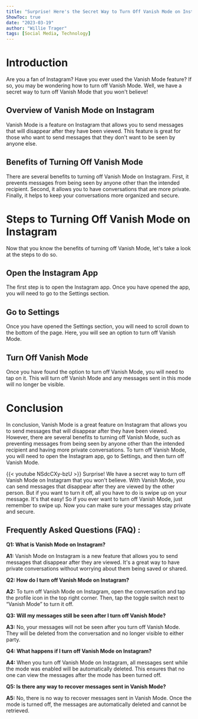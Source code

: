 ```yaml
---
title: "Surprise! Here's the Secret Way to Turn Off Vanish Mode on Instagram - You Won't Believe What Happens Next!"
ShowToc: true 
date: "2023-03-19"
author: "Willie Trager" 
tags: [Social Media, Technology]
---
```

# Introduction
Are you a fan of Instagram? Have you ever used the Vanish Mode feature? If so, you may be wondering how to turn off Vanish Mode. Well, we have a secret way to turn off Vanish Mode that you won't believe!

## Overview of Vanish Mode on Instagram
Vanish Mode is a feature on Instagram that allows you to send messages that will disappear after they have been viewed. This feature is great for those who want to send messages that they don't want to be seen by anyone else.

## Benefits of Turning Off Vanish Mode
There are several benefits to turning off Vanish Mode on Instagram. First, it prevents messages from being seen by anyone other than the intended recipient. Second, it allows you to have conversations that are more private. Finally, it helps to keep your conversations more organized and secure.

# Steps to Turning Off Vanish Mode on Instagram
Now that you know the benefits of turning off Vanish Mode, let's take a look at the steps to do so.

## Open the Instagram App
The first step is to open the Instagram app. Once you have opened the app, you will need to go to the Settings section.

## Go to Settings
Once you have opened the Settings section, you will need to scroll down to the bottom of the page. Here, you will see an option to turn off Vanish Mode.

## Turn Off Vanish Mode
Once you have found the option to turn off Vanish Mode, you will need to tap on it. This will turn off Vanish Mode and any messages sent in this mode will no longer be visible.

# Conclusion
In conclusion, Vanish Mode is a great feature on Instagram that allows you to send messages that will disappear after they have been viewed. However, there are several benefits to turning off Vanish Mode, such as preventing messages from being seen by anyone other than the intended recipient and having more private conversations. To turn off Vanish Mode, you will need to open the Instagram app, go to Settings, and then turn off Vanish Mode.

{{< youtube NSdcCXy-bzU >}} 
Surprise! We have a secret way to turn off Vanish Mode on Instagram that you won't believe. With Vanish Mode, you can send messages that disappear after they are viewed by the other person. But if you want to turn it off, all you have to do is swipe up on your message. It's that easy! So if you ever want to turn off Vanish Mode, just remember to swipe up. Now you can make sure your messages stay private and secure.

## Frequently Asked Questions (FAQ) :
**Q1: What is Vanish Mode on Instagram?**

**A1:** Vanish Mode on Instagram is a new feature that allows you to send messages that disappear after they are viewed. It's a great way to have private conversations without worrying about them being saved or shared. 

**Q2: How do I turn off Vanish Mode on Instagram?**

**A2:** To turn off Vanish Mode on Instagram, open the conversation and tap the profile icon in the top right corner. Then, tap the toggle switch next to “Vanish Mode” to turn it off. 

**Q3: Will my messages still be seen after I turn off Vanish Mode?**

**A3:** No, your messages will not be seen after you turn off Vanish Mode. They will be deleted from the conversation and no longer visible to either party. 

**Q4: What happens if I turn off Vanish Mode on Instagram?**

**A4:** When you turn off Vanish Mode on Instagram, all messages sent while the mode was enabled will be automatically deleted. This ensures that no one can view the messages after the mode has been turned off. 

**Q5: Is there any way to recover messages sent in Vanish Mode?**

**A5:** No, there is no way to recover messages sent in Vanish Mode. Once the mode is turned off, the messages are automatically deleted and cannot be retrieved.




